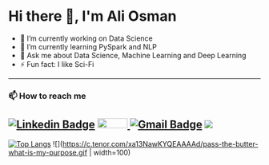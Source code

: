 # Hi there 👋, I'm Ali Osman

- 🔭 I’m currently working on Data Science
- 🌱 I’m currently learning PySpark and NLP
- 💬 Ask me about Data Science, Machine Learning and Deep Learning
- ⚡ Fun fact: I like Sci-Fi

---

### 📫 How to reach me 
[![Linkedin Badge](https://img.shields.io/badge/-LinkedIn-blue?style=flat-square&logo=Linkedin&logoColor=white)](https://www.linkedin.com/in/ali-osman-kaya-26b48b149/)
<a href="https://www.kaggle.com/aliosmankaya">
  <img src="https://www.dataapplab.com/wp-content/uploads/2017/06/kaggle-logo-gray-300.png" width="60px" height="20px">
</a>
[![Gmail Badge](https://img.shields.io/badge/-Gmail-c14438?style=flat-square&logo=Gmail&logoColor=white)](mailto:aokaya16@gmail.com)
![](https://komarev.com/ghpvc/?username=aliosmankaya)
---

[![Top Langs](https://github-readme-stats.vercel.app/api/top-langs/?username=aliosmankaya)](https://github.com/anuraghazra/github-readme-stats)
![](https://c.tenor.com/xa13NawKYQEAAAAd/pass-the-butter-what-is-my-purpose.gif | width=100)

